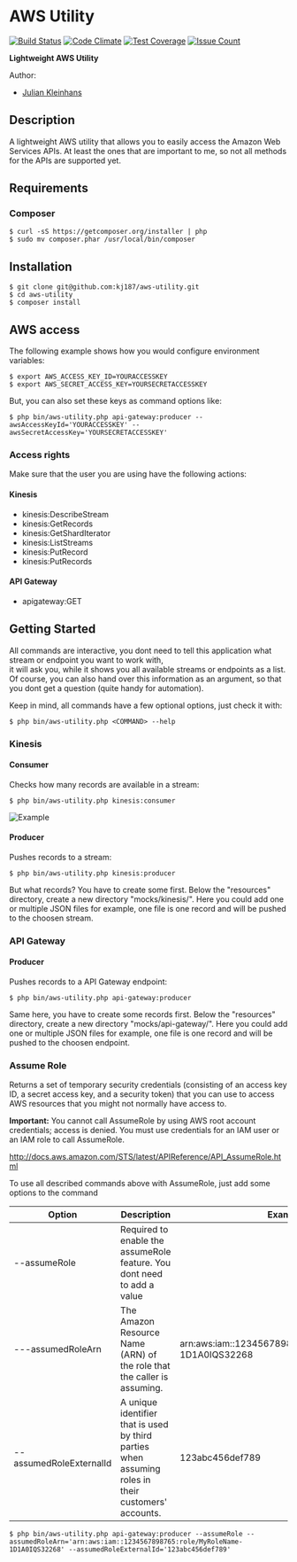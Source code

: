 
# AWS Utility

[![Build Status](https://travis-ci.org/kj187/aws-utility.svg?branch=master)](https://travis-ci.org/kj187/aws-utility)
[![Code Climate](https://codeclimate.com/github/kj187/aws-utility/badges/gpa.svg)](https://codeclimate.com/github/kj187/aws-utility)
[![Test Coverage](https://codeclimate.com/github/kj187/aws-utility/badges/coverage.svg)](https://codeclimate.com/github/kj187/aws-utility/coverage)
[![Issue Count](https://codeclimate.com/github/kj187/aws-utility/badges/issue_count.svg)](https://codeclimate.com/github/kj187/aws-utility)

**Lightweight AWS Utility**

Author: 
 - [Julian Kleinhans](https://github.com/kj187)

## Description
A lightweight AWS utility that allows you to easily access the Amazon Web Services APIs.
At least the ones that are important to me, so not all methods for the APIs are supported yet.

## Requirements

### Composer 

```
$ curl -sS https://getcomposer.org/installer | php
$ sudo mv composer.phar /usr/local/bin/composer
```

## Installation

```
$ git clone git@github.com:kj187/aws-utility.git
$ cd aws-utility
$ composer install
```

## AWS access

The following example shows how you would configure environment variables:

```
$ export AWS_ACCESS_KEY_ID=YOURACCESSKEY
$ export AWS_SECRET_ACCESS_KEY=YOURSECRETACCESSKEY
```

But, you can also set these keys as command options like:

```
$ php bin/aws-utility.php api-gateway:producer --awsAccessKeyId='YOURACCESSKEY' --awsSecretAccessKey='YOURSECRETACCESSKEY'
```

### Access rights

Make sure that the user you are using have the following actions:

#### Kinesis

- kinesis:DescribeStream
- kinesis:GetRecords
- kinesis:GetShardIterator
- kinesis:ListStreams
- kinesis:PutRecord
- kinesis:PutRecords 

#### API Gateway

- apigateway:GET


## Getting Started

All commands are interactive, you dont need to tell this application what stream or endpoint you want to work with,  
it will ask you, while it shows you all available streams or endpoints as a list. 
Of course, you can also hand over this information as an argument, so that you dont get a question (quite handy for automation).

Keep in mind, all commands have a few optional options, just check it with:
  
```
$ php bin/aws-utility.php <COMMAND> --help
```
  
### Kinesis

#### Consumer

Checks how many records are available in a stream:

```
$ php bin/aws-utility.php kinesis:consumer
```

![Example](http://res.cloudinary.com/kj187/image/upload/v1466664373/aws-utility-example_hcikjs.png)

#### Producer 

Pushes records to a stream:

```
$ php bin/aws-utility.php kinesis:producer
```

But what records? You have to create some first. Below the "resources" directory, create a new directory "mocks/kinesis/".
Here you could add one or multiple JSON files for example, one file is one record and will be pushed to the choosen stream.

### API Gateway

#### Producer

Pushes records to a API Gateway endpoint:

```
$ php bin/aws-utility.php api-gateway:producer
```

Same here, you have to create some records first. Below the "resources" directory, create a new directory "mocks/api-gateway/".
Here you could add one or multiple JSON files for example, one file is one record and will be pushed to the choosen endpoint.


### Assume Role

Returns a set of temporary security credentials (consisting of an access key ID, a secret access key, and a security token) 
that you can use to access AWS resources that you might not normally have access to.

**Important:** You cannot call AssumeRole by using AWS root account credentials; access is denied. 
You must use credentials for an IAM user or an IAM role to call AssumeRole. 

http://docs.aws.amazon.com/STS/latest/APIReference/API_AssumeRole.html

To use all described commands above with AssumeRole, just add some options to the command

| Option                  | Description                                                                                         | Example                                                  |
|-------------------------|-----------------------------------------------------------------------------------------------------|----------------------------------------------------------|
| --assumeRole            | Required to enable the assumeRole feature. You dont need to add a value                             |                                                          |
| ---assumedRoleArn       | The Amazon Resource Name (ARN) of the role that the caller is assuming.                             | arn:aws:iam::1234567898765:role/MyRoleName-1D1A0IQS32268 |
| --assumedRoleExternalId | A unique identifier that is used by third parties when assuming roles in their customers' accounts. | 123abc456def789                                          |

```
$ php bin/aws-utility.php api-gateway:producer --assumeRole --assumedRoleArn='arn:aws:iam::1234567898765:role/MyRoleName-1D1A0IQS32268' --assumedRoleExternalId='123abc456def789'
```
